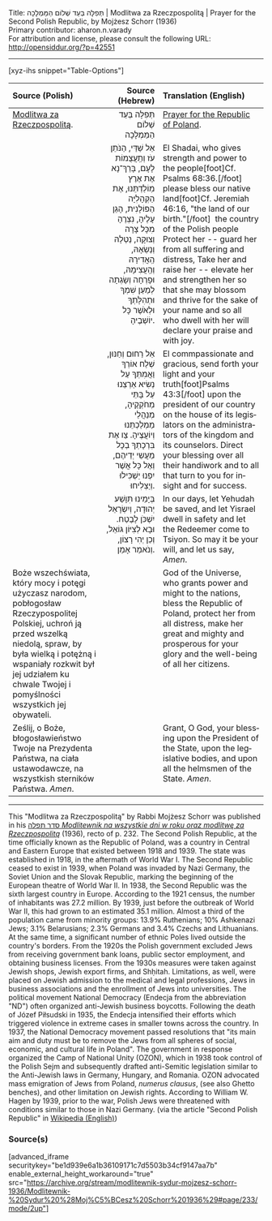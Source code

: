 <html>
<head></head>
<body>
Title: תְּפִלָּה בְּעַד שְׁלוֹם הַמַּמְלָכָה | Modlitwa za Rzeczpospolitą | Prayer for the Second Polish Republic, by Mojżesz Schorr (1936)<br />
Primary contributor: aharon.n.varady<br />
For attribution and license, please consult the following URL: <a href="http://opensiddur.org/?p=42551">http://opensiddur.org/?p=42551</a>
<p />
<hr />

[xyz-ihs snippet="Table-Options"]<table style="margin-left: auto; margin-right: auto;" class="draggable">
<thead><tr><th id="x" style="text-align: left;">Source (Polish)</th><th style="text-align: right;">Source (Hebrew)</th><th style="text-align: left;">Translation (English)</th></tr></thead>
<tbody>
<tr><td style="vertical-align:top;">
<div class="polish" lang="po" style="text-align: left;">
<u>Modlitwa za Rzeczpospolitą</u>.
</div></td>

<td style="vertical-align:top;">
<div class="liturgy" lang="he" style="text-align: right;">
תְּפִלָּה בְּעַד שְׁלוֹם הַמַּמְלָכָה
</div></td>

<td style="vertical-align:top;">
<div class="english" lang="en" style="text-align: left;">
<u>Prayer for the Republic of Poland</u>.
</div></td></tr>


<tr><td style="vertical-align:top;">
<div class="polish" lang="po" style="text-align: left;">

</div></td>

<td style="vertical-align:top;">
<div class="liturgy" lang="he" style="text-align: right;">
אֵל שַׁדַּי, 
הַנֹּתֵן עֹז וְתַֽעֲצֻמוֹת לָעָם, 
בָּרֵךְ־נָא אֶת אֶרֶץ מֽוֹלַדְתֵּנוּ, 
אֶת הַקְּהָלִיָּה הַפּוֹלָנִית,
הָגֵן עָלֶיהָ, 
נִצְרֶהָ מִכָּל צָרָה וְצוּקָה, 
נַטְלָהּ וְנַשְׂאָהּ, 
הַֽאֲדִירָהּ וְהַֽעֲצִימָהּ, 
וּפָרְחָה וְשָׂגְתָה לְמַעַן שִׁמְךָ 
וּתְהִלָּתְךָ וּלְאֹשֶׁר כָּל יוֹשְׁבֶיהָ.
</div></td>

<td style="vertical-align:top;">
<div class="english" lang="en" style="text-align: left;">
El Shadai,
who gives strength and power to the people[foot]Cf. Psalms 68:36.[/foot]&nbsp;
please bless our native land[foot]Cf. Jeremiah 46:16, "the land of our birth."[/foot]&nbsp;
the country of the Polish people
Protect her --
guard her from all suffering and distress,
Take her and raise her --
elevate her and strengthen her
so that she may blossom and thrive for the sake of your name
and so all who dwell with her will declare your praise and with joy.
</div></td></tr>


<tr><td style="vertical-align:top;">
<div class="polish" lang="po" style="text-align: left;">

</div></td>

<td style="vertical-align:top;">
<div class="liturgy" lang="he" style="text-align: right;">
אֵל רַחוּם וְחַנּוּן,
שְׁלַח אוֹרְךָ וַאֲמִתְּךָ 
עַל נְשִׂיא אַרְצֵנוּ
עַל בָּתֵּי מְחֹקְקֶיהָ,
מְנַהֲלֵי מַמְלַכְתֵּנוּ וְיוֹעֲצֶיהָ.
צַו אֶת בִּרְכָתְךָ בְכָל מַעֲשֵי יְדֵיהֶם,
וְאֶל כָּל אֲשֶׁר יִפְנוּ יַשְׁכִּילוּ וְיַצְלִיחוּ.
</div></td>

<td style="vertical-align:top;">
<div class="english" lang="en" style="text-align: left;">
El commpassionate and gracious,
send forth your light and your truth[foot]Psalms 43:3[/foot] 
upon the president of our country
on the house of its legislators
on the administrators of the kingdom and its counselors.
Direct your blessing over all their handiwork
and to all that turn to you for insight and for success.
</div></td></tr>


<tr><td style="vertical-align:top;">
<div class="polish" lang="po" style="text-align: left;">

</div></td>

<td style="vertical-align:top;">
<div class="liturgy" lang="he" style="text-align: right;">
בְּיָמֵינוּ תִּוָשַׁע יְהוּדָה, 
וְיִשְׂרָאֵל יִשְׁכֹּן לָבֶטַח.
וּבָא לְצִיּוֹן גּוֹאֵל,
וְכֵן יְהִי רָצוֹן,
וְנֹאמַר אָמֵן.
</div></td>

<td style="vertical-align:top;">
<div class="english" lang="en" style="text-align: left;">
In our days, let Yehudah be saved,
and let Yisrael dwell in safety 
and let the Redeemer come to Tsiyon.
So may it be your will,
and let us say, <em>Amen</em>.
</div></td></tr>


<tr><td style="vertical-align:top;">
<div class="polish" lang="po" style="text-align: left;">
Boże wszechświata, 
który mocy i potęgi użyczasz narodom, 
pobłogosław Rzeczypospolitej Polskiej, 
uchroń ją przed wszelką niedolą, spraw, 
by była wielką i potężną i wspaniały rozkwit był jej udziałem 
ku chwale Twojej i pomyślności wszystkich jej obywateli.
</div></td>

<td style="vertical-align:top;">
<div class="liturgy" lang="he" style="text-align: right;">

</div></td>

<td style="vertical-align:top;">
<div class="english" lang="en" style="text-align: left;">
God of the Universe, 
who grants power and might to the nations, 
bless the Republic of Poland, 
protect her from all distress, 
make her great and mighty and prosperous 
for your glory and the well-being of all her citizens.
</div></td></tr>


<tr><td style="vertical-align:top;">
<div class="polish" lang="po" style="text-align: left;">
Ześlij, o Boże, 
błogosławieństwo Twoje na Prezydenta Państwa, 
na ciała ustawodawcze, 
na wszystkish sterników Państwa.
<em>Amen</em>.
</div></td>

<td style="vertical-align:top;">
<div class="liturgy" lang="he" style="text-align: right;">

</div></td>

<td style="vertical-align:top;">
<div class="english" lang="en" style="text-align: left;">
Grant, O God, 
your blessing upon the President of the State, 
upon the legislative bodies, 
and upon all the helmsmen of the State. 
<em>Amen</em>.
</div></td></tr>
</tbody></table>

<hr />

This "Modlitwa za Rzeczpospolitą" by Rabbi Mojżesz Schorr was published in his <a href="/?p=42568">סדר תפלה <em>Modlitewnik na wszystkie dni w roku oraz modlitwę za Rzeczpospolitą</em></a> (1936), recto of p. 232. The Second Polish Republic, at the time officially known as the Republic of Poland, was a country in Central and Eastern Europe that existed between 1918 and 1939. The state was established in 1918, in the aftermath of World War I. The Second Republic ceased to exist in 1939, when Poland was invaded by Nazi Germany, the Soviet Union and the Slovak Republic, marking the beginning of the European theatre of World War II. In 1938, the Second Republic was the sixth largest country in Europe. According to the 1921 census, the number of inhabitants was 27.2 million. By 1939, just before the outbreak of World War II, this had grown to an estimated 35.1 million. Almost a third of the population came from minority groups: 13.9% Ruthenians; 10% Ashkenazi Jews; 3.1% Belarusians; 2.3% Germans and 3.4% Czechs and Lithuanians. At the same time, a significant number of ethnic Poles lived outside the country's borders. From the 1920s the Polish government excluded Jews from receiving government bank loans, public sector employment, and obtaining business licenses. From the 1930s measures were taken against Jewish shops, Jewish export firms, and Shḥitah. Limitations, as well, were placed on Jewish admission to the medical and legal professions, Jews in business associations and the enrollment of Jews into universities. The political movement National Democracy (Endecja from the abbreviation "ND") often organized anti-Jewish business boycotts. Following the death of Józef Piłsudski in 1935, the Endecja intensified their efforts which triggered violence in extreme cases in smaller towns across the country. In 1937, the National Democracy movement passed resolutions that "its main aim and duty must be to remove the Jews from all spheres of social, economic, and cultural life in Poland". The government in response organized the Camp of National Unity (OZON), which in 1938 took control of the Polish Sejm and subsequently drafted anti-Semitic legislation similar to the Anti-Jewish laws in Germany, Hungary, and Romania. OZON advocated mass emigration of Jews from Poland, <em>numerus clausus</em>, (see also Ghetto benches), and other limitation on Jewish rights. According to William W. Hagen by 1939, prior to the war, Polish Jews were threatened with conditions similar to those in Nazi Germany. (via the article "Second Polish Republic" in <a href="https://en.wikipedia.org/wiki/Second_Polish_Republic#Jews">Wikipedia (English)</a>)

<h3>Source(s)</h3>

[advanced_iframe securitykey="be1d939e6a1b36109171c7d5503b34cf9147aa7b" enable_external_height_workaround="true" src="https://archive.org/stream/modlitewnik-sydur-mojzesz-schorr-1936/Modlitewnik-%20Sydur%20%28Moj%C5%BCesz%20Schorr%201936%29#page/233/mode/2up"]

&nbsp;

</body>
</html>